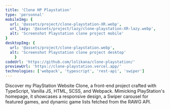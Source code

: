 ```yaml
---
title: 'Clone HP Playstation'
type: 'personnal'
mobileImg: {
  url: '@assets/project/clone-playstation-XR.webp',
  url_lazy: '@assets/project/lazy/clone-playstation-XR-lazy.webp',
  alt: 'Screenshot Playstation clone project mobile'
}
desktopImg: {
  url: '@assets/project/clone-playstation.webp',
  alt: 'Screenshot Playstation clone project desktop'
	}
codeUrl: 'https://github.com/lolikana/clone-playstation/'
previewUrl: 'https://clone-playstation.vercel.app/'
technologies: ['webpack', 'typescript', 'rest-api', 'swiper']
---
```


Discover my PlayStation Website Clone, a front-end project crafted with TypeScript, Vanilla JS, HTML, SCSS, and Webpack. Mimicking PlayStation's homepage, it showcases a responsive design, a Swiper carousel for featured games, and dynamic game lists fetched from the RAWG API. 





